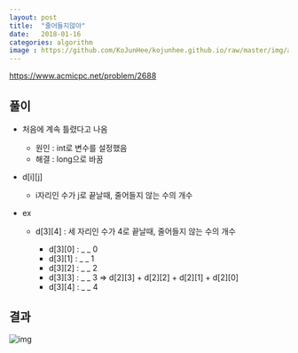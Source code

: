 ```yaml
---
layout: post
title:  "줄어들지않아"
date:   2018-01-16
categories: algorithm
image : https://github.com/KoJunHee/kojunhee.github.io/raw/master/img/algorithm.png
---
```


<https://www.acmicpc.net/problem/2688>

## 풀이

- 처음에 계속 틀렸다고 나옴

	- 원인 : int로 변수를 설정했음
	- 해결 : long으로 바꿈

- d[i][j]

	- i자리인 수가 j로 끝날때, 줄어들지 않는 수의 개수

- ex

	- d[3][4] : 세 자리인 수가 4로 끝날때, 줄어들지 않는 수의 개수
		
		- d[3][0] : _ _ 0
		- d[3][1] : _ _ 1 
		- d[3][2] : _ _ 2 
		- d[3][3] : _ _ 3 => d[2][3] + d[2][2] + d[2][1] + d[2][0]
		- d[3][4] : _ _ 4

		

## 결과

![img](https://github.com/KoJunHee/kojunhee.github.io/raw/master/img/fff.png)
